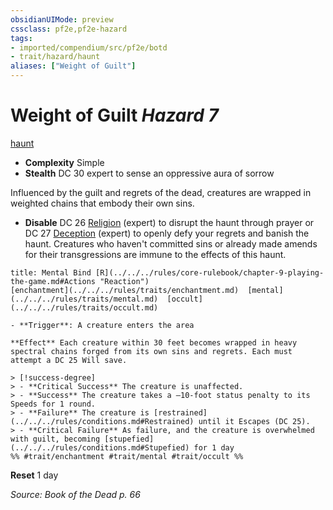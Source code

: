 ```yaml
---
obsidianUIMode: preview
cssclass: pf2e,pf2e-hazard
tags:
- imported/compendium/src/pf2e/botd
- trait/hazard/haunt
aliases: ["Weight of Guilt"]
---
```

# Weight of Guilt *Hazard 7*  
[haunt](haunt.md)  

- **Complexity** Simple
- **Stealth** DC 30 expert to sense an oppressive aura of sorrow  

Influenced by the guilt and regrets of the dead, creatures are wrapped in weighted chains that embody their own sins.

- **Disable** DC 26 [Religion](../../skills.md#Religion) (expert) to disrupt the haunt through prayer or DC 27 [Deception](../../skills.md#Deception) (expert) to openly defy your regrets and banish the haunt. Creatures who haven't committed sins or already made amends for their transgressions are immune to the effects of this haunt.  
     
```ad-embed-ability
title: Mental Bind [R](../../../rules/core-rulebook/chapter-9-playing-the-game.md#Actions "Reaction")
[enchantment](../../../rules/traits/enchantment.md)  [mental](../../../rules/traits/mental.md)  [occult](../../../rules/traits/occult.md)  

- **Trigger**: A creature enters the area

**Effect** Each creature within 30 feet becomes wrapped in heavy spectral chains forged from its own sins and regrets. Each must attempt a DC 25 Will save.

> [!success-degree] 
> - **Critical Success** The creature is unaffected.
> - **Success** The creature takes a –10-foot status penalty to its Speeds for 1 round.
> - **Failure** The creature is [restrained](../../../rules/conditions.md#Restrained) until it Escapes (DC 25).
> - **Critical Failure** As failure, and the creature is overwhelmed with guilt, becoming [stupefied](../../../rules/conditions.md#Stupefied) for 1 day  
%% #trait/enchantment #trait/mental #trait/occult %%
```

**Reset** 1 day  

*Source: Book of the Dead p. 66*
